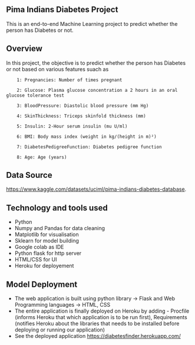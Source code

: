 
Pima Indians Diabetes Project
-------------------------------
This is an end-to-end Machine Learning project to predict whether the person has Diabetes or not.

Overview
------------

In this project, the objective is to predict whether the person has Diabetes or not based on various features suach as

     
        1: Pregnancies: Number of times pregnant

        2: Glucose: Plasma glucose concentration a 2 hours in an oral glucose tolerance test

        3: BloodPressure: Diastolic blood pressure (mm Hg)

        4: SkinThickness: Triceps skinfold thickness (mm)

        5: Insulin: 2-Hour serum insulin (mu U/ml)

        6: BMI: Body mass index (weight in kg/(height in m)²)

        7: DiabetesPedigreeFunction: Diabetes pedigree function

        8: Age: Age (years)


Data Source
--------------
https://www.kaggle.com/datasets/uciml/pima-indians-diabetes-database. 


Technology and tools used
-------------------------

* Python
* Numpy and Pandas for data cleaning
* Matplotlib for visualisation
* Sklearn for model building
* Google colab as IDE
* Python flask for http server
* HTML/CSS for UI
* Heroku for deployement

Model Deployment
--------------------

* The web application is built using python library -> Flask and Web Programming languages -> HTML, CSS
* The entire application is finally deployed on Heroku by adding - Procfile (informs Heroku that which application is to be run first), Requirements         (notifies Heroku about the libraries that needs to be installed before deploying or running our application)
* See the deployed application https://diabetesfinder.herokuapp.com/
